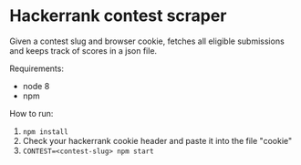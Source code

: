 # Hackerrank contest scraper
Given a contest slug and browser cookie, fetches all eligible submissions and keeps track of scores in a json file.

Requirements:
* node 8
* npm

How to run:
1. `npm install`
2. Check your hackerrank cookie header and paste it into the file "cookie"
4. `CONTEST=<contest-slug> npm start`